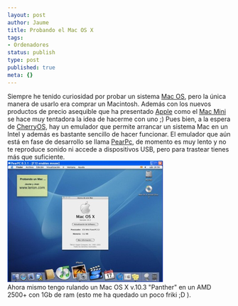 ```yaml
---
layout: post
author: Jaume
title: Probando el Mac OS X
tags:
- Ordenadores
status: publish
type: post
published: true
meta: {}
---
```

Siempre he tenido curiosidad por probar un sistema <a href="http://www.apple.com/es/macosx/">Mac OS</a>, pero la única manera de usarlo era comprar un Macintosh. Además con los nuevos productos de precio asequible que ha presentado <a href="http://www.apple.com/es/">Apple</a>  como el <a href="http://www.apple.com/es/macmini/">Mac Mini</a> se hace muy tentadora la idea de hacerme con uno ;) 
Pues bien, a la espera de <a href="http://www.cherryos.com/">CherryOS</a>, hay un emulador que permite arrancar un sistema Mac en un Intel y además es bastante sencillo de hacer funcionar. El emulador que aún está en fase de desarrollo se llama <a href="http://pearpc.sourceforge.net/">PearPc</a>, de momento es muy lento y no te reproduce sonido ni accede a dispositivos USB, pero para trastear tienes más que suficiente.
<br /><a href="../images_posts/pearpc.jpg"><img src="../images_posts/pearpc-small.jpg" alt="PearPC" class="center"/></a><br />
Ahora mismo tengo rulando un Mac OS X v.10.3 "Panther" en un AMD 2500+ con 1Gb de ram (esto me ha quedado un poco friki ;D ).

